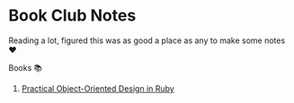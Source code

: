 # Book Club Notes

Reading a lot, figured this was as good a place as any to make some notes :heart:

Books :books:

1. [Practical Object-Oriented Design in Ruby](poodr/README.md)
